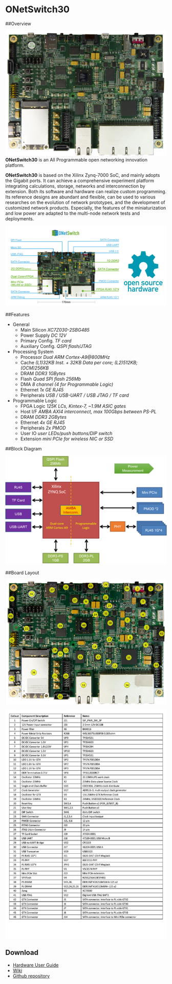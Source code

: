 ONetSwitch30
=======
##Overview

![](./images/top.jpg)
**ONetSwitch30** is an All Programmable open networking innovation platform. 

**ONetSwitch30** is based on the Xilinx Zynq-7000 SoC, and mainly adopts the Gigabit ports. It can achieve a comprehensive experiment platform integrating calculations, storage, networks and interconnection by extension. Both its software and hardware can realize custom programming. Its reference designs are abundant and flexible, can be used to various researches on the evolution of network prototypes, and the development of customized network products. Especially, the features of the miniaturization and low power are adapted to the multi-node network tests and deployments.  

![](./images/ONS30-HW-detail.jpg)

##Features  
* General
  * Main Silicon _XC7Z030-2SBG485_
  * Power Supply _DC 12V_
  * Primary Config. _TF card_
  * Auxiliary Config. _QSPI flash/JTAG_
* Processing System
  * Processor _Dual ARM Cortex-A9@800MHz_
  * Cache _(L1)32KB Inst. + 32KB Data per core; (L2)512KB; (OCM)256KB_
  * DRAM _DDR3 1GBytes_
  * Flash _Quad SPI flash 256Mb_
  * DMA _8 channel (4 for Programmable Logic)_
  * Ethernet _1x GE RJ45_
  * Peripherals _USB / USB-UART / USB JTAG / TF card_
* Programmable Logic
  * FPGA Logic _125K LCs, Kintex-7, ~1.9M ASIC gates_
  * Host I/F _AMBA AXI4 interconnect, max 100Gbps between PS-PL_
  * DRAM _DDR3 2GBytes_
  * Ethernet _4x GE RJ45_
  * Peripherals _2x PMOD_
  * User IO _user LEDs/push buttons/DIP switch_
  * Extension _mini PCIe for wireless NIC or SSD_

##Block Diagram  

![](./images/ons30-hw-block.png)  

##Board Layout  

![](./images/ons30-hw-layout-1.png)  


![](./images/ons30-hw-layout-2.png)  

## Download
* [Hardware User Guide](https://github.com/MeshSr/wiki/blob/master/doc/msr-ons30-hwug.pdf)
* [Wiki](http://www.linksprite.com/wiki/index.php5?title=ONetSwitch30)
* [Github repository](https://github.com/MeshSr)

